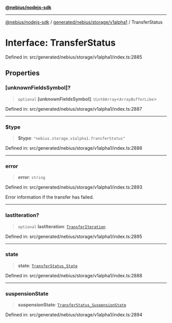 [**@nebius/nodejs-sdk**](../../../../../README.md)

---

[@nebius/nodejs-sdk](../../../../../README.md) / [generated/nebius/storage/v1alpha1](../README.md) / TransferStatus

# Interface: TransferStatus

Defined in: src/generated/nebius/storage/v1alpha1/index.ts:2885

## Properties

### \[unknownFieldsSymbol\]?

> `optional` **\[unknownFieldsSymbol\]**: `Uint8Array`\<`ArrayBufferLike`\>

Defined in: src/generated/nebius/storage/v1alpha1/index.ts:2887

---

### $type

> **$type**: `"nebius.storage.v1alpha1.TransferStatus"`

Defined in: src/generated/nebius/storage/v1alpha1/index.ts:2886

---

### error

> **error**: `string`

Defined in: src/generated/nebius/storage/v1alpha1/index.ts:2893

Error information if the transfer has failed.

---

### lastIteration?

> `optional` **lastIteration**: [`TransferIteration`](TransferIteration.md)

Defined in: src/generated/nebius/storage/v1alpha1/index.ts:2895

---

### state

> **state**: [`TransferStatus_State`](../type-aliases/TransferStatus_State.md)

Defined in: src/generated/nebius/storage/v1alpha1/index.ts:2888

---

### suspensionState

> **suspensionState**: [`TransferStatus_SuspensionState`](../type-aliases/TransferStatus_SuspensionState.md)

Defined in: src/generated/nebius/storage/v1alpha1/index.ts:2894
